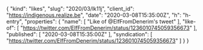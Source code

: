 {
  "kind": "likes",
  "slug": "2020/03/lk11j",
  "client_id": "https://indigenous.realize.be",
  "date": "2020-03-08T15:35:00Z",
  "h": "h-entry",
  "properties": {
    "name": [
      "Like of @ElfFromDenerim's tweet"
    ],
    "like-of": [
      "https://twitter.com/ElfFromDenerim/status/1236010745059356673"
    ],
    "published": [
      "2020-03-08T15:35:00Z"
    ],
    "syndication": [
      "https://twitter.com/ElfFromDenerim/status/1236010745059356673"
    ]
  }
}
